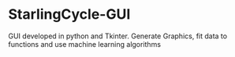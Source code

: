 # StarlingCycle-GUI
GUI developed in python and Tkinter. Generate Graphics, fit data to functions and use machine learning algorithms
